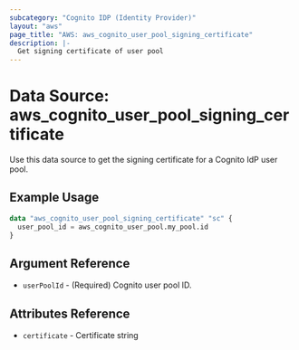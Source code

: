 ```yaml
---
subcategory: "Cognito IDP (Identity Provider)"
layout: "aws"
page_title: "AWS: aws_cognito_user_pool_signing_certificate"
description: |-
  Get signing certificate of user pool
---
```


# Data Source: aws_cognito_user_pool_signing_certificate

Use this data source to get the signing certificate for a Cognito IdP user pool.

## Example Usage

```terraform
data "aws_cognito_user_pool_signing_certificate" "sc" {
  user_pool_id = aws_cognito_user_pool.my_pool.id
}
```

## Argument Reference

* `userPoolId` - (Required) Cognito user pool ID.

## Attributes Reference

* `certificate` - Certificate string

<!-- cache-key: cdktf-0.17.0-pre.15 input-0b9ac6140269f65e613b612e3bba9b3f5bded260ee17ab4ecaffc4d25f679eb9 -->